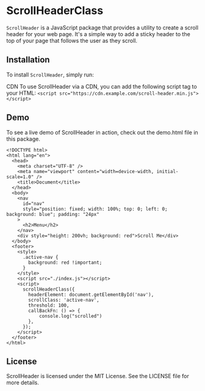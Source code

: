 # ScrollHeaderClass

`ScrollHeader` is a JavaScript package that provides a utility to create a scroll header for your web page. It's a simple way to add a sticky header to the top of your page that follows the user as they scroll.

## Installation

To install `ScrollHeader`, simply run:

CDN
To use ScrollHeader via a CDN, you can add the following script tag to your HTML:
`<script src="https://cdn.example.com/scroll-header.min.js"></script>`

## Demo

To see a live demo of ScrollHeader in action, check out the demo.html file in this package.

```
<!DOCTYPE html>
<html lang="en">
  <head>
    <meta charset="UTF-8" />
    <meta name="viewport" content="width=device-width, initial-scale=1.0" />
    <title>Document</title>
  </head>
  <body>
    <nav
      id="nav"
      style="position: fixed; width: 100%; top: 0; left: 0; background: blue"; padding: "24px"
    >
      <h2>Menu</h2>
    </nav>
    <div style="height: 200vh; background: red">Scroll Me</div>
  </body>
  <footer>
    <style>
      .active-nav {
        background: red !important;
      }
    </style>
    <script src="./index.js"></script>
    <script>
      scrollHeaderClass({
        headerElement: document.getElementById('nav'),
        scrollClass: 'active-nav',
        threshold: 100,
        callBackFn: () => {
            console.log("scrolled")
        },
      });
    </script>
  </footer>
</html>

```

## License

ScrollHeader is licensed under the MIT License. See the LICENSE file for more details.
